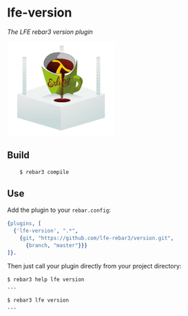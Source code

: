 # lfe-version

*The LFE rebar3 version plugin*

<img src="resources/images/logo.png" />


## Build


```bash
    $ rebar3 compile
```


## Use

Add the plugin to your ``rebar.config``:

```erlang
{plugins, [
  {'lfe-version', ".*",
    {git, "https://github.com/lfe-rebar3/version.git",
      {branch, "master"}}}
]}.
```

Then just call your plugin directly from your project directory:

```bash
$ rebar3 help lfe version
...
```

```bash
$ rebar3 lfe version
...
```
